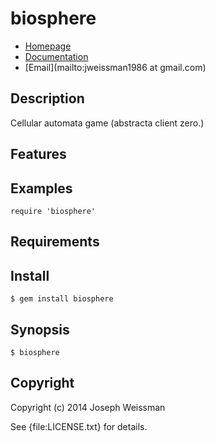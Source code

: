 # biosphere


* [Homepage](https://rubygems.org/gems/biosphere)
* [Documentation](http://rubydoc.info/gems/biosphere/frames)
* [Email](mailto:jweissman1986 at gmail.com)

## Description

  Cellular automata game (abstracta client zero.)

## Features

## Examples

    require 'biosphere'

## Requirements

## Install

    $ gem install biosphere

## Synopsis

    $ biosphere

## Copyright

Copyright (c) 2014 Joseph Weissman

See {file:LICENSE.txt} for details.
